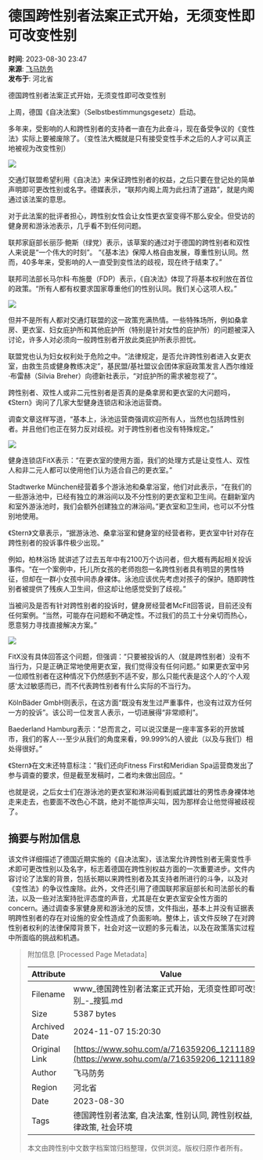 # 德国跨性别者法案正式开始，无须变性即可改变性别

**时间**: 2023-08-30 23:47  
**来源**: [飞马防务](http://www.toutiao.com/item/7273141862817776189)  
**发布于**: 河北省  

德国跨性别者法案正式开始，无须变性即可改变性别

上周，德国《自决法案》（Selbstbestimmungsgesetz）启动。

多年来，受影响的人和跨性别者的支持者一直在为此奋斗，现在备受争议的《变性法》实际上要被废除了。（变性法大概就是只有接受变性手术之后的人才可以真正地被视为改变性别）

![](//p8.itc.cn/q_70/images03/20230831/11f972f641ad4e17bf26421c559c7671.jpeg)

交通灯联盟希望利用《自决法》来保证跨性别者的权益，之后只要在登记处的简单声明即可更改性别或名字。德媒表示，“联邦内阁上周为此扫清了道路”，就是内阁通过该法案的意思。

对于此法案的批评者担心，跨性别女性会让女性更衣室变得不那么安全。但受访的健身房和游泳池表示，几乎看不到任何问题。

联邦家庭部长丽莎·鲍斯（绿党）表示，该草案的通过对于德国的跨性别者和双性人来说是“一个伟大的时刻”。 “《基本法》保障人格自由发展，尊重性别认同。然而，40多年来，受影响的人一直受到变性法的歧视，现在终于结束了。”

联邦司法部长马尔科·布施曼（FDP）表示，《自决法》体现了将基本权利放在首位的政策。“所有人都有权要求国家尊重他们的性别认同。我们关心这项人权。”

![](//p3.itc.cn/q_70/images03/20230831/c03f2b1857054586aecadb5f134161f0.jpeg)

但并不是所有人都对交通灯联盟的这一政策充满热情。一些特殊场所，例如桑拿房、更衣室、妇女庇护所和其他庇护所（特别是针对女性的庇护所）的问题被深入讨论，许多人对必须向一般跨性别者开放此类庇护所表示担忧。

联盟党也认为妇女权利处于危险之中。“法律规定，是否允许跨性别者进入女更衣室，由救生员或健身教练决定”，基民盟/基社盟议会团体家庭政策发言人西尔维娅·布雷赫（Silvia Breher）向德新社表示，“对庇护所的需求被忽视了”。

跨性别者、双性人或非二元性别者是否真的是桑拿房和更衣室的大问题吗，《Stern》询问了几家大型健身连锁店和泳池运营商。

调查文章这样写道，“基本上，泳池运营商强调欢迎所有人，当然也包括跨性别者。并且他们也正在努力反对歧视。对于跨性别者也没有特殊规定。”

![](//p9.itc.cn/q_70/images03/20230831/4d3d33b132124128b10dc508b1d36f44.jpeg)

健身连锁店FitX表示：“在更衣室的使用方面，我们的处理方式是让变性人、双性人和非二元人都可以使用他们认为适合自己的更衣室。”

Stadtwerke München经营着多个游泳池和桑拿浴室，他们对此表示，“在我们的一些游泳池中，已经有独立的淋浴间以及不分性别的更衣室和卫生间。在翻新室内和室外游泳池时，我们会额外创建独立的淋浴间。”更衣室和卫生间，也可以不分性别地使用。

《Stern》文章表示，“据游泳池、桑拿浴室和健身室的经营者称，更衣室中针对存在跨性别者的投诉事件极少出现。”

例如，柏林浴场 就讲述了过去五年中有2100万个访问者，但大概有两起相关投诉事件。“在一个案例中，托儿所女孩的老师抱怨一名跨性别者具有明显的男性特征，但却在一群小女孩中间赤身裸体。泳池应该优先考虑对孩子的保护。随即跨性别者被提供了残疾人卫生间，但这却让他感觉受到了歧视。”

当被问及是否有针对跨性别者的投诉时，健身房经营者McFit回答说，目前还没有任何案例。“当然，可能存在问题和不确定性。不过我们的员工十分亲切而热心，愿意努力寻找直接解决方案。”

![](//p7.itc.cn/q_70/images03/20230831/e013265472dd4383a69fa8e2ffb331c2.jpeg)

FitX没有具体回答这个问题，但强调：“只要被投诉的人（就是跨性别者）没有不当行为，只是正确正常地使用更衣室，我们觉得没有任何问题。” 如果更衣室中另一位顺性别者在这种情况下仍然感到不适不安，那么只能代表是这个人的’个人观感‘太过敏感而已，而不代表跨性别者有什么实际的不当行为。

KölnBäder GmbH则表示，在这方面“既没有发生过严重事件，也没有过双方任何一方的投诉”。该公司一位发言人表示，一切进展得“非常顺利”。

Baederland Hamburg表示：“总而言之，可以说汉堡是一座丰富多彩的开放城市，我们的客人---至少从我们的角度来看，99.999%的人彼此（以及与我们）相处得很好。”

《Stern》在文末还特意标注：”我们还向Fitness First和Meridian Spa运营商发出了参与调查的要求，但是截至发稿时，二者均未做出回应。“

也就是说，之后女士们在游泳池的更衣室和淋浴间看到威武雄壮的男性赤身裸体地走来走去，也要面不改色心不跳，绝对不能惊声尖叫，因为那样会让他觉得被歧视了。

## 摘要与附加信息

<!-- tcd_abstract -->
该文件详细描述了德国近期实施的《自决法案》，该法案允许跨性别者无需变性手术即可更改性别以及名字，标志着德国在跨性别权益方面的一次重要进步。文件内容讨论了法案的背景，包括长期以来跨性别者及其支持者所进行的斗争，以及对《变性法》的争议性废除。此外，文件还引用了德国联邦家庭部长和司法部长的看法，以及一些对法案持批评态度的声音，尤其是在女更衣室安全性方面的 concern。通过调查多家健身房和游泳池的反馈，文件指出，基本上并没有证据表明跨性别者的存在对设施的安全性造成了负面影响。整体上，该文件反映了在对跨性别者权利的法律保障背景下，社会对这一议题的多元看法，以及在政策落实过程中所面临的挑战和机遇。
<!-- tcd_abstract_end -->

> 附加信息 [Processed Page Metadata]
>
> | Attribute       | Value                                  |
> |-----------------|----------------------------------------|
> | Filename        | www_德国跨性别者法案正式开始，无须变性即可改变性别_-_搜狐.md                             |
> | Size            | 5387 bytes                           |
> | Archived Date   | 2024-11-07 15:20:30                             |
> | Original Link   | [https://www.sohu.com/a/716359206_121118978](https://www.sohu.com/a/716359206_121118978)                       |
> | Author          | 飞马防务                               |
> | Region          | 河北省                               |
> | Date            | 2023-08-30                                 |
> | Tags            | 德国跨性别者法案, 自决法案, 性别认同, 跨性别权益, 法律政策, 社会环境                                 |
>
> 本文由跨性别中文数字档案馆归档整理，仅供浏览。版权归原作者所有。
>